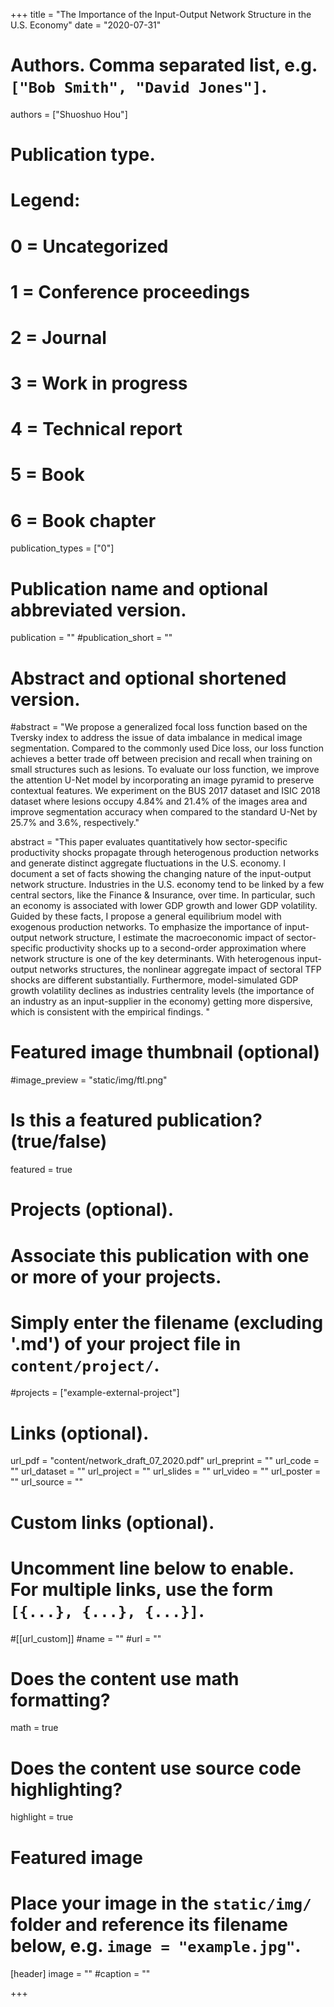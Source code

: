 +++
title = "The Importance of the Input-Output Network Structure in the U.S. Economy"
date = "2020-07-31"

# Authors. Comma separated list, e.g. `["Bob Smith", "David Jones"]`.

authors = ["Shuoshuo Hou"]

# Publication type.
# Legend:
# 0 = Uncategorized
# 1 = Conference proceedings
# 2 = Journal
# 3 = Work in progress
# 4 = Technical report
# 5 = Book
# 6 = Book chapter
publication_types = ["0"]

# Publication name and optional abbreviated version.
publication = ""
#publication_short = ""

# Abstract and optional shortened version.

#abstract = "We propose a generalized focal loss function based on the Tversky index to address the issue of data imbalance in medical image segmentation. Compared to the commonly used Dice loss, our loss function achieves a better trade off between precision and recall when training on small structures such as lesions. To evaluate our loss function, we improve the attention U-Net model by incorporating an image pyramid to preserve contextual features. We experiment on the BUS 2017 dataset and ISIC 2018 dataset where lesions occupy 4.84% and 21.4% of the images area and improve segmentation accuracy when compared to the standard U-Net by 25.7% and 3.6%, respectively."

abstract = "This paper evaluates quantitatively how sector-specific productivity shocks propagate through heterogenous production networks and generate distinct aggregate fluctuations in the U.S. economy. I document a set of facts showing the changing nature of the input-output network structure. Industries in the U.S. economy tend to be linked by a few central sectors, like the Finance & Insurance, over time. In particular, such an economy is associated with lower GDP growth and lower GDP volatility. Guided by these facts, I propose a general equilibrium model with exogenous production networks. To emphasize the importance of input-output network structure, I estimate the macroeconomic impact of sector-specific productivity shocks up to a second-order approximation where network structure is one of the key determinants. With heterogenous input-output networks structures, the nonlinear aggregate impact of sectoral TFP shocks are different substantially. Furthermore, model-simulated GDP growth volatility declines as industries centrality levels (the importance of an industry as an input-supplier in the economy) getting more dispersive, which is consistent with the empirical findings. "

# Featured image thumbnail (optional)
#image_preview = "static/img/ftl.png"

# Is this a featured publication? (true/false)
featured = true

# Projects (optional).
#   Associate this publication with one or more of your projects.
#   Simply enter the filename (excluding '.md') of your project file in `content/project/`.
#projects = ["example-external-project"]

# Links (optional).
url_pdf = "content/network_draft_07_2020.pdf"
url_preprint = ""
url_code = ""
url_dataset = ""
url_project = ""
url_slides = ""
url_video = ""
url_poster = ""
url_source = ""

# Custom links (optional).
#   Uncomment line below to enable. For multiple links, use the form `[{...}, {...}, {...}]`.
#[[url_custom]]
#name = ""
#url = ""

# Does the content use math formatting?
math = true

# Does the content use source code highlighting?
highlight = true
  
# Featured image
# Place your image in the `static/img/` folder and reference its filename below, e.g. `image = "example.jpg"`.
[header]
image = ""
#caption = ""

+++
 
